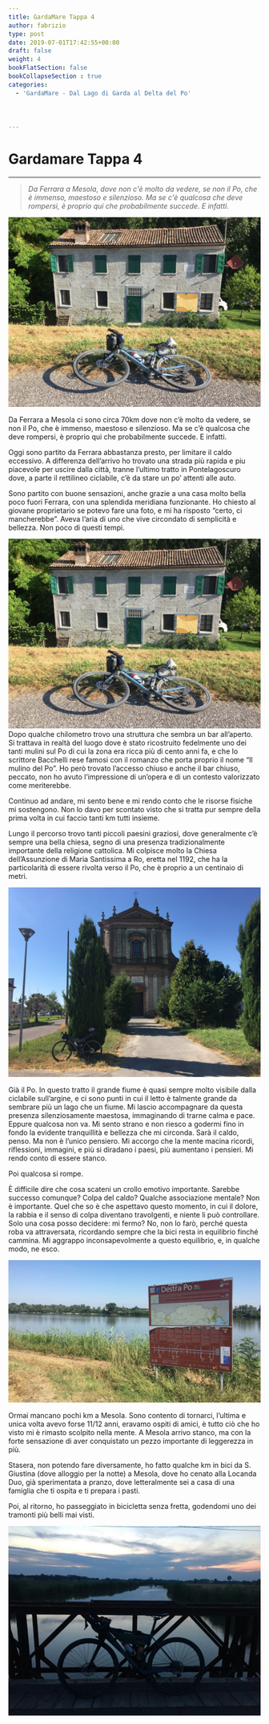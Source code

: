 ```yaml
---
title: GardaMare Tappa 4
author: fabrizio
type: post
date: 2019-07-01T17:42:55+00:00
draft: false
weight: 4
bookFlatSection: false
bookCollapseSection : true
categories:
  - 'GardaMare - Dal Lago di Garda al Delta del Po'



---
```


# Gardamare Tappa 4
---

> _Da Ferrara a Mesola, dove non c'è molto da vedere, se non il Po, che è immenso, maestoso e silenzioso. Ma se c'è qualcosa che deve rompersi, è proprio qui che probabilmente succede. E infatti._



![alt](01-1024x768.jpg)


Da Ferrara a Mesola ci sono circa 70km dove non c&#8217;è molto da vedere, se non il Po, che è immenso, maestoso e silenzioso. Ma se c&#8217;è qualcosa che deve rompersi, è proprio qui che probabilmente succede. E infatti.

Oggi sono partito da Ferrara abbastanza presto, per limitare il caldo eccessivo. A differenza dell&#8217;arrivo ho trovato una strada più rapida e piu piacevole per uscire dalla città, tranne l&#8217;ultimo tratto in Pontelagoscuro dove, a parte il rettilineo ciclabile, c&#8217;è da stare un po&#8217; attenti alle auto.

Sono partito con buone sensazioni, anche grazie a una casa molto bella poco fuori Ferrara, con una splendida meridiana funzionante. Ho chiesto al giovane proprietario se potevo fare una foto, e mi ha risposto &#8220;certo, ci mancherebbe&#8221;. Aveva l&#8217;aria di uno che vive circondato di semplicità e bellezza. Non poco di questi tempi.

![alt](01-1024x768.jpg)
Dopo qualche chilometro trovo una struttura che sembra un bar all&#8217;aperto. Si trattava in realtà del luogo dove è stato ricostruito fedelmente uno dei tanti mulini sul Po di cui la zona era ricca più di cento anni fa, e che lo scrittore Bacchelli rese famosi con il romanzo che porta proprio il nome &#8220;Il mulino del Po&#8221;. Ho però trovato l&#8217;accesso chiuso e anche il bar chiuso, peccato, non ho avuto l&#8217;impressione di un&#8217;opera e di un contesto valorizzato come meriterebbe.

Continuo ad andare, mi sento bene e mi rendo conto che le risorse fisiche mi sostengono. Non lo davo per scontato visto che si tratta pur sempre della prima volta in cui faccio tanti km tutti insieme.

Lungo il percorso trovo tanti piccoli paesini graziosi, dove generalmente c&#8217;è sempre una bella chiesa, segno di una presenza tradizionalmente importante della religione cattolica. Mi colpisce molto la Chiesa dell&#8217;Assunzione di Maria Santissima a Ro, eretta nel 1192, che ha la particolarità di essere rivolta verso il Po, che è proprio a un centinaio di metri.

![alt](02-1024x768.jpg)

Già il Po. In questo tratto il grande fiume è quasi sempre molto visibile dalla ciclabile sull&#8217;argine, e ci sono punti in cui il letto è talmente grande da sembrare più un lago che un fiume. Mi lascio accompagnare da questa presenza silenziosamente maestosa, immaginando di trarne calma e pace. Eppure qualcosa non va. Mi sento strano e non riesco a godermi fino in fondo la evidente tranquillità e bellezza che mi circonda. Sarà il caldo, penso. Ma non è l&#8217;unico pensiero. Mi accorgo che la mente macina ricordi, riflessioni, immagini, e più si diradano i paesi, più aumentano i pensieri. Mi rendo conto di essere stanco.

Poi qualcosa si rompe.

È difficile dire che cosa scateni un crollo emotivo importante. Sarebbe successo comunque? Colpa del caldo? Qualche associazione mentale? Non è importante. Quel che so è che aspettavo questo momento, in cui il dolore, la rabbia e il senso di colpa diventano travolgenti, e niente li può controllare. Solo una cosa posso decidere: mi fermo? No, non lo farò, perché questa roba va attraversata, ricordando sempre che la bici resta in equilibrio finché cammina. Mi aggrappo inconsapevolmente a questo equilibrio, e, in qualche modo, ne esco.

![alt](03-1024x576.jpg)

Ormai mancano pochi km a Mesola. Sono contento di tornarci, l&#8217;ultima e unica volta avevo forse 11/12 anni, eravamo ospiti di amici, è tutto ciò che ho visto mi è rimasto scolpito nella mente. A Mesola arrivo stanco, ma con la forte sensazione di aver conquistato un pezzo importante di leggerezza in più.

Stasera, non potendo fare diversamente, ho fatto qualche km in bici da S. Giustina (dove alloggio per la notte) a Mesola, dove ho cenato alla Locanda Duo, già sperimentata a pranzo, dove letteralmente sei a casa di una famiglia che ti ospita e ti prepara i pasti.

Poi, al ritorno, ho passeggiato in bicicletta senza fretta, godendomi uno dei tramonti più belli mai visti.

![alt](04-1024x768.jpg)